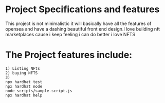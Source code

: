 # Project Specifications and features

This project is not minimalistic it will basically have all the features of opensea and have a dashing beautiful front end design.I love building nft marketplaces cause i keep feeling i can do better i love NFTS

# The Project features include:

```shell
1) Listing NFts
2) buying NFTS
3)
npx hardhat test
npx hardhat node
node scripts/sample-script.js
npx hardhat help
```
